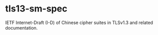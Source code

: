 # tls13-sm-spec
IETF Internet-Draft (I-D) of Chinese cipher suites in TLSv1.3 and related documentation.
